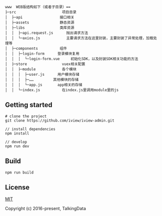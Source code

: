 

~~~
www  WEB版结构如下（或者子目录）==
├─src                     项目目录
│  ├─api                 接口相关
│  ├─assets              静态资源
│  ├─libs                类库资源
│  │  ├─api.request.js      抛出请求方法
│  │  └─axios.js            主要请求方法在这里封装，主要封装了异常处理，加载处理等
│  ├─components          组件
│  │  ├─login-form      登录模块复用
│  │  │  └─login-form.vue     初始化SDK，以及封装SDK相关功能的方法 
│  ├─store                vuex相关配置
│  │  ├─module            各个模块
│  │  │  ├─user.js      用户模块存储
│  │  │  ├─……         其他模块的存储
│  │  │  └─app.js       app相关的存储
│  │  └─index.js          在index.js里调用module里的js
~~~


## Getting started
```bush
# clone the project
git clone https://github.com/iview/iview-admin.git

// install dependencies
npm install

// develop
npm run dev
```

## Build
```bush
npm run build
```

## License
[MIT](http://opensource.org/licenses/MIT)

Copyright (c) 2016-present, TalkingData
